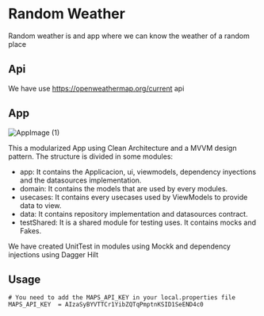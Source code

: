# Random Weather

Random weather is and app where we can know the weather of a random place

## Api

We have use https://openweathermap.org/current api

## App

![AppImage (1)](https://user-images.githubusercontent.com/9006477/142729507-ea6d6735-1d09-4db9-8db0-14447a127823.jpg)

This a modularized App using Clean Architecture and a MVVM design pattern. The structure is divided in some modules:

- app: It contains the Applicacion, ui, viewmodels, dependency inyections and the datasources implementation.
- domain: It contains the models that are used by every modules.
- usecases: It contains every usecases used by ViewModels to provide data to view.
- data: It contains repository implementation and datasources contract.
- testShared: It is a shared module for testing uses. It contains mocks and Fakes.

We have created UnitTest in modules using Mockk and dependency injections using Dagger Hilt



## Usage

```
# You need to add the MAPS_API_KEY in your local.properties file
MAPS_API_KEY  = AIzaSyBYVTTCr1YibZQTqPmptnKSID1SeEND4c0
```


